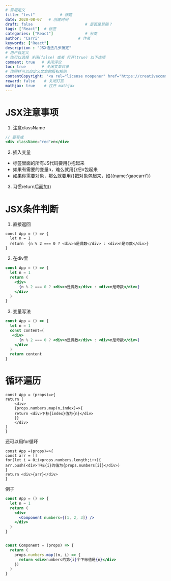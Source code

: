 ```yaml
---
# 常用定义
title: "test"           # 标题
date: 2020-08-07   # 创建时间
draft: false                       # 是否是草稿？
tags: ["React"]  # 标签
categories: ["React"]              # 分类
author: "Carri"                 # 作者
keywords: ["React"]
description : "JSX语法几步搞定"
# 用户自定义
# 你可以选择 关闭(false) 或者 打开(true) 以下选项
comment: true   # 关闭评论
toc: true       # 关闭文章目录
# 你同样可以自定义文章的版权规则
contentCopyright: '<a rel="license noopener" href="https://creativecommons.org/licenses/by-nc-nd/4.0/" target="_blank">CC BY-NC-ND 4.0</a>'
reward: false	 # 关闭打赏
mathjax: true    # 打开 mathjax
---
```


# JSX注意事项

1. 注意className

```jsx
// 要写成
<div className="red">n</div>
```

2. 插入变量

- 标签里面的所有JS代码要用{}抱起来
- 如果有需要的变量n，难么就用{}把n包起来
- 如果你需要对象，那么就要用{}把对象包起来，如{{name:'gaocarri'}}

3. 习惯return后面加()

# JSX条件判断

1. 直接返回

```
const App = () => {
  let n = 1
  return  {n % 2 === 0 ? <div>n是偶数</div> : <div>n是奇数</div>}
}
```

2. 在div里

```jsx
const App = () => {
  let n = 1
  return (
    <div>
      {n % 2 === 0 ? <div>n是偶数</div> : <div>n是奇数</div>}
    </div>
  )
}
```

3. 变量写法

```jsx
const App = () => {
  let n = 1
  const content=(
   <div>
      {n % 2 === 0 ? <div>n是偶数</div> : <div>n是奇数</div>}
    </div>
  )
  return content
}
```

# 循环遍历

```
const App = (props)=>{
return (
	<div>
	{props.numbers.map(n,index)=>{
	return <div>下标{index}值为{n}</div>
	}}
	</div>
)
}
```

还可以用for循环

```
const App =(props)=>{
const arr = []
for(let i = 0;i<props.numbers.length;i++){
arr.push(<div>下标{i}的值为{props.numbers[i]}</div>)
}
return <div>{arr}</div>
}
```

例子

```jsx
const App = () => {
  let n = 1
  return (
    <div>
      <Component numbers={[1, 2, 3]} />
    </div>
  )
}


const Component = (props) => {
  return (
    props.numbers.map((n, i) => {
      return <div>numbers的第{i}个下标值是{n}</div>
    })
  )
}
```

